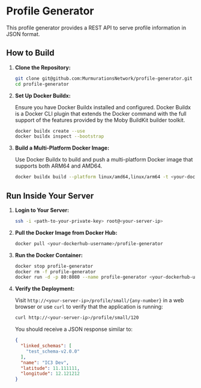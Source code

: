 # Profile Generator

This profile generator provides a REST API to serve profile information in JSON format.

## How to Build

1. **Clone the Repository:**

   ```sh
   git clone git@github.com:MurmurationsNetwork/profile-generator.git
   cd profile-generator
   ```

2. **Set Up Docker Buildx:**

   Ensure you have Docker Buildx installed and configured. Docker Buildx is a Docker CLI plugin that extends the Docker command with the full support of the features provided by the Moby BuildKit builder toolkit.

   ```sh
   docker buildx create --use
   docker buildx inspect --bootstrap
   ```

3. **Build a Multi-Platform Docker Image:**

   Use Docker Buildx to build and push a multi-platform Docker image that supports both ARM64 and AMD64.

   ```sh
   docker buildx build --platform linux/amd64,linux/arm64 -t <your-dockerhub-username>/profile-generator --push .
   ```

## Run Inside Your Server

1. **Login to Your Server:**

   ```sh
   ssh -i <path-to-your-private-key> root@<your-server-ip>
   ```

2. **Pull the Docker Image from Docker Hub:**

   ```sh
   docker pull <your-dockerhub-username>/profile-generator
   ```

3. **Run the Docker Container:**

   ```sh
   docker stop profile-generator
   docker rm -f profile-generator
   docker run -d -p 80:8080 --name profile-generator <your-dockerhub-username>/profile-generator
   ```

4. **Verify the Deployment:**

   Visit `http://<your-server-ip>/profile/small/{any-number}` in a web browser or use `curl` to verify that the application is running:

   ```sh
   curl http://<your-server-ip>/profile/small/120
   ```

   You should receive a JSON response similar to:

   ```json
   {
     "linked_schemas": [
       "test_schema-v2.0.0"
     ],
     "name": "IC3 Dev",
     "latitude": 11.111111,
     "longitude": 12.121212
   }
   ```
